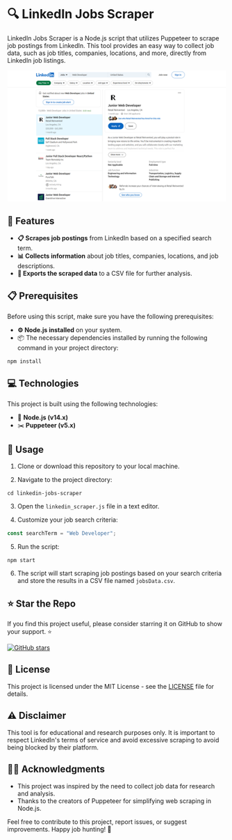 # 🔍 LinkedIn Jobs Scraper

LinkedIn Jobs Scraper is a Node.js script that utilizes Puppeteer to scrape job postings from LinkedIn. This tool provides an easy way to collect job data, such as job titles, companies, locations, and more, directly from LinkedIn job listings.

![LinkedIn Page](screenshot.png)

## 🔧 Features

- **📋 Scrapes job postings** from LinkedIn based on a specified search term.
- **📊 Collects information** about job titles, companies, locations, and job descriptions.
- **📁 Exports the scraped data** to a CSV file for further analysis.

## 📋 Prerequisites

Before using this script, make sure you have the following prerequisites:

- **⚙️ Node.js installed** on your system.
- 📦 The necessary dependencies installed by running the following command in your project directory:

```
npm install
```

## 💻 Technologies

This project is built using the following technologies:

- :rocket: **Node.js (v14.x)**
- :scissors: **Puppeteer (v5.x)**

## 🚀 Usage

1. Clone or download this repository to your local machine.

2. Navigate to the project directory:

```
cd linkedin-jobs-scraper
```

3. Open the `linkedin_scraper.js` file in a text editor.

4. Customize your job search criteria:

```javascript
const searchTerm = "Web Developer";
```

5. Run the script:

```
npm start
```

6. The script will start scraping job postings based on your search criteria and store the results in a CSV file named `jobsData.csv`.

## ⭐ Star the Repo

If you find this project useful, please consider starring it on GitHub to show your support. :star:

[![GitHub stars](https://img.shields.io/github/stars/danimatuko/linkedin-jobs-scraper?style=social)](https://github.com/danimatuko/linkedin-jobs-scraper/stargazers)

## 📄 License

This project is licensed under the MIT License - see the [LICENSE](LICENSE) file for details.

## ⚠️ Disclaimer

This tool is for educational and research purposes only. It is important to respect LinkedIn's terms of service and avoid excessive scraping to avoid being blocked by their platform.

## 🙏🏿 Acknowledgments

- This project was inspired by the need to collect job data for research and analysis.
- Thanks to the creators of Puppeteer for simplifying web scraping in Node.js.

Feel free to contribute to this project, report issues, or suggest improvements. Happy job hunting! :tada:
